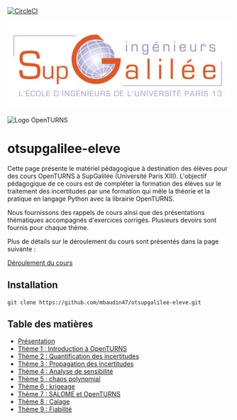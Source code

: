 [![CircleCI](https://circleci.com/gh/mbaudin47/otsupgalilee-eleve.svg?style=svg)](https://circleci.com/gh/mbaudin47/otsupgalilee-eleve)

![Logo Sup Galilée](0-Deroulement/logo-sup-galilee.jpg)

![Logo OpenTURNS](0-Deroulement/logo_OT.png)

# otsupgalilee-eleve

Cette page présente le matériel pédagogique à destination des élèves pour des cours OpenTURNS à SupGalilée (Université Paris XIII).  L'objectif pédagogique de ce cours est de compléter la formation des élèves sur le traitement des incertitudes par une formation qui mêle la théorie et la pratique en langage Python avec la librairie OpenTURNS.

Nous fournissons des rappels de cours ainsi que des présentations thématiques accompagnés d'exercices corrigés. Plusieurs devoirs sont fournis pour chaque thème. 

Plus de détails sur le déroulement du cours sont présentés dans la page suivante :

[Déroulement du cours](0-Deroulement/Travaux-pratiques-OpenTURNS-Deroulement.md)

## Installation

```
git clone https://github.com/mbaudin47/otsupgalilee-eleve.git
```

## Table des matières
- [Présentation](https://github.com/mbaudin47/otsupgalilee-eleve/blob/master/0-Deroulement/Travaux-pratiques-OpenTURNS-Deroulement.md)
- [Thème 1 : Introduction à OpenTURNS](https://github.com/mbaudin47/otsupgalilee-eleve/blob/master/1-Intro-OT/Theme-1-introduction-OpenTURNS.md)
- [Thème 2 : Quantification des incertitudes](https://github.com/mbaudin47/otsupgalilee-eleve/blob/master/2-Quantification/Theme-2-quantification.md)
- [Thème 3 : Propagation des incertitudes](https://github.com/mbaudin47/otsupgalilee-eleve/blob/master/3-Propagation/Theme-3-propagation.md)
- [Thème 4 : Analyse de sensibilité](https://github.com/mbaudin47/otsupgalilee-eleve/blob/master/4-Sensibilite/Theme-4-sensibilite.md)
- [Thème 5 : chaos polynomial](https://github.com/mbaudin47/otsupgalilee-eleve/blob/master/5-Chaos/Theme-5-chaos.md)
- [Thème 6 : krigeage](https://github.com/mbaudin47/otsupgalilee-eleve/blob/master/6-krigeage/Theme-6-krigeage.md)
- [Thème 7 : SALOME et OpenTURNS](https://github.com/mbaudin47/otsupgalilee-eleve/blob/master/7-SALOME-OT/Theme-7-salome-ot.md)
- [Thème 8 : Calage](https://github.com/mbaudin47/otsupgalilee-eleve/blob/master/8-Calage/Theme-8-Calage.md)
- [Thème 9 : Fiabilité](https://github.com/mbaudin47/otsupgalilee-eleve/blob/master/9-Fiabilite/Exercice-FORM-SORM-cantilever-beam.ipynb)
